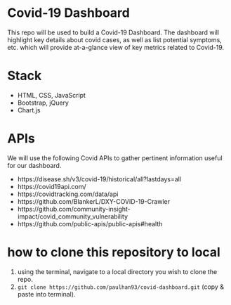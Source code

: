 # Covid-19 Dashboard
This repo will be used to build a Covid-19 Dashboard. The dashboard will highlight key details about covid cases, as well as list potential symptoms, etc. which will provide at-a-glance view of key metrics related to Covid-19.

# Stack
<ul>
  <li>HTML, CSS, JavaScript</li>
  <li>Bootstrap, jQuery</li>
  <li>Chart.js</li>
</ul>

# APIs
We will use the following Covid APIs to gather pertinent information useful for our dashboard.
<ul>
  <li>https://disease.sh/v3/covid-19/historical/all?lastdays=all</li>
  <li>https://covid19api.com/</li>
  <li>https://covidtracking.com/data/api</li>
  <li>https://github.com/BlankerL/DXY-COVID-19-Crawler</li>
  <li>https://github.com/community-insight-impact/covid_community_vulnerability</li>
  <li>https://github.com/public-apis/public-apis#health</li>
</ul>

# how to clone this repository to local
1. using the terminal, navigate to a local directory you wish to clone the repo.
2. ```git clone https://github.com/paulhan93/covid-dashboard.git``` (copy & paste into terminal).

